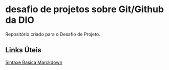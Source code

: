 # desafio de projetos sobre Git/Github da DIO
Repositório criado para o Desafio de Projeto.  

## Links Úteis
[Sintaxe Basica Marckdown](https://www.markdownguide.org/basic-syntax/)
